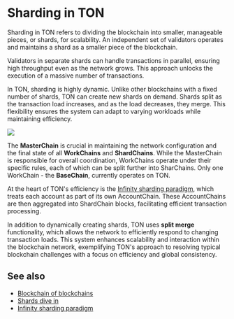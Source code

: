 # Sharding in TON

Sharding in TON refers to dividing the blockchain into smaller, manageable pieces, or shards, for scalability. An independent set of validators operates and maintains a shard as a smaller piece of the blockchain.

Validators in separate shards can handle transactions in parallel, ensuring high throughput even as the network grows. This approach unlocks the execution of a massive number of transactions. 

In TON, sharding is highly dynamic. Unlike other blockchains with a fixed number of shards, TON can create new shards on demand. 
Shards split as the transaction load increases, and as the load decreases, they merge. 
This flexibility ensures the system can adapt to varying workloads while maintaining efficiency.

![](/img/docs/blockchain-fundamentals/scheme.png)

The **MasterChain** is crucial in maintaining the network configuration and the final state of all **WorkChains** and **ShardChains**. 
While the MasterChain is responsible for overall coordination, WorkChains operate under their specific rules, each of which can be split further into SharChains. 
Only one WorkChain - the **BaseChain**, currently operates on TON.

At the heart of TON's efficiency is the [Infinity sharding paradigm](/v3/documentation/smart-contracts/shards/infinity-sharding-paradigm/), which treats each account as part of its own AccountChain.
These AccountChains are then aggregated into ShardChain blocks, facilitating efficient transaction processing.

In addition to dynamically creating shards, TON uses **split merge** functionality, which allows the network to efficiently respond to changing transaction loads. This system enhances scalability and interaction within the blockchain network, exemplifying TON's approach to resolving typical blockchain challenges with a focus on efficiency and global consistency.


## See also

* [Blockchain of blockchains](/v3/concepts/dive-into-ton/ton-blockchain/blockchain-of-blockchains/)
* [Shards dive in](/v3/documentation/smart-contracts/shards/shards-intro/)
* [Infinity sharding paradigm](/v3/documentation/smart-contracts/shards/infinity-sharding-paradigm/)
